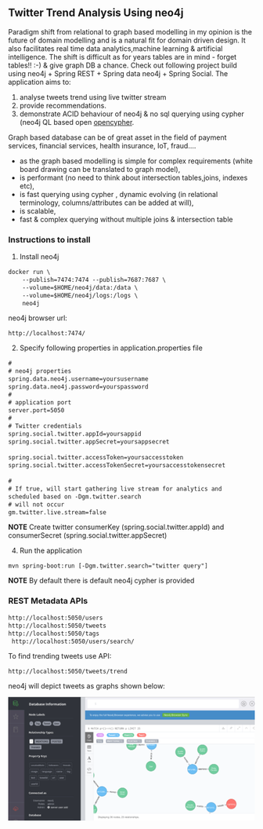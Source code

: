 ## Twitter Trend Analysis Using neo4j

Paradigm shift from relational to graph based modelling in my opinion is the future of domain modelling and is a natural fit for domain driven design. It also facilitates real time data analytics,machine learning & artificial intelligence. The shift is difficult as for years tables are in mind - forget tables!! :-) & give graph DB a chance. Check out following project build using neo4j + Spring REST + Spring data neo4j + Spring Social. The application aims to:
1) analyse tweets trend using live twitter stream
2) provide recommendations. 
3) demonstrate ACID behaviour of neo4j & no sql querying using cypher (neo4j QL based open [opencypher](http://opencypher.org).

Graph based database can be of great asset in the field of payment services, financial services, health insurance, IoT, fraud.... 
 - as the graph based modelling is simple for complex requirements (white board drawing can be translated to graph model), 
- is performant (no need to think about intersection tables,joins, indexes etc), 
- is fast querying using cypher , dynamic evolving (in relational terminology, columns/attributes can be added at will), 
- is scalable, 
- fast & complex querying without multiple joins & intersection table

### Instructions to install

1. Install neo4j 
```
docker run \
    --publish=7474:7474 --publish=7687:7687 \
    --volume=$HOME/neo4j/data:/data \
    --volume=$HOME/neo4j/logs:/logs \
    neo4j
```
neo4j browser url:
```   
http://localhost:7474/
```    
2. Specify following properties in application.properties file
```
#
# neo4j properties
spring.data.neo4j.username=yoursusername
spring.data.neo4j.password=yourspassword
#
# application port
server.port=5050
#
# Twitter credentials
spring.social.twitter.appId=yoursappid
spring.social.twitter.appSecret=yoursappsecret

spring.social.twitter.accessToken=yoursaccesstoken
spring.social.twitter.accessTokenSecret=yoursaccesstokensecret

#
# If true, will start gathering live stream for analytics and scheduled based on -Dgm.twitter.search
# will not occur
gm.twitter.live.stream=false
```

**NOTE** Create twitter consumerKey (spring.social.twitter.appId) and consumerSecret (spring.social.twitter.appSecret)

4. Run the application 
```
mvn spring-boot:run [-Dgm.twitter.search="twitter query"]
```

**NOTE** By default there is default neo4j cypher is provided

### REST Metadata APIs
```
http://localhost:5050/users
http://localhost:5050/tweets
http://localhost:5050/tags
 http://localhost:5050/users/search/
```

To find trending tweets use API:
```
http://localhost:5050/tweets/trend
```

neo4j will depict tweets as graphs shown below:

  ![alt text](./neo4j.png)


    
    
 
